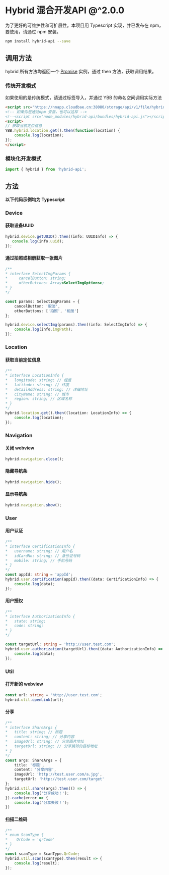 # Hybrid 混合开发API @^2.0.0

为了更好的可维护性和可扩展性。本项目用 Typescript 实现，并已发布在 npm，要使用，请通过 npm 安装。
```bash
npm install hybrid-api --save
```

## 调用方法

hybrid 所有方法均返回一个 [Promise](https://developer.mozilla.org/zh-CN/docs/Web/JavaScript/Reference/Global_Objects/Promise) 实例，通过 then 方法，获取调用结果。

### 传统开发模式

如果使用的是传统模式，请通过标签导入，并通过 YBB 的命名空间调用实际方法
```html
<script src="https://nnapp.cloudbae.cn:38080/storage/api/v1/file/hybridapi/hybridapi-2.0.2.js"></script>
<!-- 如果你是通过npm 安装，也可以这样 -->
<!--<script src="node_modules/hybrid-api/bundles/hybrid-api.js"></script>-->
<script>
// 获取当前定位信息
YBB.hybrid.location.get().then(function(location) {
    console.log(location);
});
</script>
```
### 模块化开发模式

```typescript
import { hybrid } from 'hybrid-api';
```

## 方法
**以下代码示例均为 Typescript**

### Device

#### 获取设备UUID

```typescript
hybrid.device.getUUID().then((info: UUIDInfo) => {
   console.log(info.uuid); 
});
```
#### 通过拍照或相册获取一张图片
```typescript
/**
* interface SelectImgParams {
*     cancelButton: string;
*     otherButtons: Array<SelectImgOptions>;
* }
*/

const params: SelectImgParams = {
    cancelButton: '取消',
    otherButtons: ['拍照', '相册']
};

hybrid.device.selectImg(params).then((info: SelectImgInfo) => {
    console.log(info.imgPath);
});
```

### Location

#### 获取当前定位信息
```typescript
/**
* interface LocationInfo {
*   longitude: string; // 经度
*   latitude: string; // 纬度
*   detailAddress: string; // 详细地址
*   cityName: string; // 城市
*   region: string; // 区域名称
* }
*/
hybrid.location.get().then((location: LocationInfo) => {
    console.log(location);
});
```

### Navigation


#### 关闭 webview
```typescript
hybrid.navigation.close();
```
#### 隐藏导航条
```typescript
hybrid.navigation.hide();
```
#### 显示导航条
```typescript
hybrid.navigation.show();
```

### User

#### 用户认证
```typescript
/**
* interface CertificationInfo {
*   username: string; // 用户名
*   idCardNo: string; // 身份证号码
*   mobile: string; // 手机号码
* }
*/
const appId: string = 'appId';
hybrid.user.certification(appId).then((data: CertificationInfo) => {
    console.log(data); 
});
```

#### 用户授权
```typescript
/**
* interface AuthorizationInfo {
*   state: string;
*   code: string;
* }
*/

const targetUrl: string = 'http://user.test.com';
hybrid.user.authorization(targetUrl).then((data: AuthorizationInfo) => {
    console.log(data);
});
```

### Util

#### 打开新的 webview
```typescript
const url: string = 'http://user.test.com';
hybrid.util.openLink(url);
```

#### 分享
```typescript
/**
* interface ShareArgs {
*   title: string; // 标题
*   content: string; // 分享内容
*   imageUrl: string; // 分享图片地址
*   targetUrl: string; // 分享跳转的目标地址
* }
*/
const args: ShareArgs = {
    title: '标题',
    content: '分享内容',
    imageUrl: 'http://test.user.com/a.jpg',
    targetUrl: 'http://test.user.com/target'
};
hybrid.util.share(args).then(() => {
    console.log('分享成功！');
}).cache(error => {
    console.log('分享失败！');
})
```

#### 扫描二维码
```typescript
/**
* enum ScanType {
*    QrCode = 'qrCode'
* }
*/
const scanType = ScanType.QrCode;
hybrid.util.scan(scanType).then(result => {
    console.log(result);
});
```


